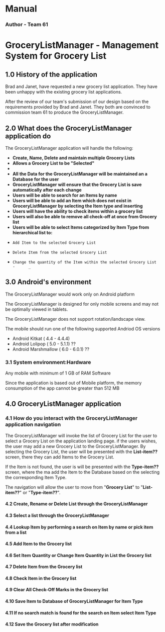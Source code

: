# **Manual** #
### **Author - Team 61** #
# GroceryListManager - Management System for Grocery List #


## 1.0 History of the application #

Brad and Janet, have requested a new grocery list application. They have been unhappy with the existing grocery list applications.  

After the review of our team's submission of our design based on the requirements provided by Brad and Janet.  They both are convinced to commission team 61 to produce the GroceryListManager.

## 2.0 What does the GroceryListManager application do # 


The GroceryListManager application will handle the following:

 - **Create, Name, Delete and maintain multiple Grocery Lists**
 - **Allows a Grocery List to be "Selected"** 
 - 
 - **All the Data for the GroceryListManager will be maintained an a Database for the user**
 - **GroceryListManager will ensure that the Grocery List is save automatically after each change** 
 - **Users will be able to search  for an Items by name**
 - **Users will be able to add an Item which does not exist in GroceryListManager by selecting the Item type  and inserting**
 - **Users will have the ability to check items within a grocery list**
 - **Users will also be able to remove all check-off at once from Grocery list**  
 - **Users will be able to select Items categorized by Item Type from hierarchical list to:**
  -     Add Item to the selected Grocery List
  -     Delete Item from the selected Grocery List
  -     Change the quantity of the Item within the selected Grocery List                                 -      _

## 3.0 Android's environment #


The GroceryListManager would work only on Android platform

The GroceryListManager is designed for only mobile screens and may not be optimally viewed in tablets.

The GroceryListManager does not support rotation/landscape view.

The mobile should run one of the following supported Andriod OS versions

 - Android Kitkat ( 4.4 - 4.4.4)
 - Android Lolipop ( 5.0 - 5.1.1) ??
 - Android Marshmallow ( 6.0 - 6.0.1) ??

### 3.1 System environment:Hardware ###


Any mobile with minimum of 1 GB of RAM
Software

Since the application is based out of Mobile platform, 
the memory consumption of the app cannot be greater than 512 MB

## 4.0 GroceryListManager application ##


### 4.1 How do you interact with the GroceryListManager application navigation ###
   
The GroceryListManager will invoke the list of Grocery List for the user to select a Grocery List on the  application landing page. if the users wishes,  the user may add a new Grocery List to the GroceryListManager. By selecting the Grocery List, the user  will be presented with the **List-item??** screen, there they can add Items to the Grocery List. 

If the Item is not found, the user is will be presented with the **Type-item??** screen, where the ma add the Item to the Database based on the selecting the corresponding Item Type. 


The navigation will  allow the user to move from "**Grocery List**" to "**List-item??**" or "**Type-item??**".


#### 4.2 Create, Rename or Delete List through the GroceryListManager  

#### 4.3 Select a list through the GroceryListManager  

#### 4.4 Lookup Item  by performing a search on Item by name or pick item from a list  


#### 4.5 Add Item to the Grocery list  

#### 4.6 Set Item Quantity or Change Item Quantity in  List the Grocery list 

#### 4.7 Delete Item from the Grocery list 

#### 4.8  Check Item in the Grocery list 

#### 4.9 Clear All Check-Off Marks in the Grocery list

#### 4.10 Save Item to Database of GroceryListManager  for Item Type


#### 4.11 If no search match is found for the search on Item  select Item Type 

#### 4.12 Save the Grocery list after modification 


















                                                                                                                                      